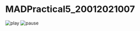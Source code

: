 # MADPractical5_20012021007

![play](https://user-images.githubusercontent.com/110403688/192157855-440eb3d5-6e72-45a2-923f-67bfc5a8d680.jpg)
![pause](https://user-images.githubusercontent.com/110403688/192157867-03e6beef-71f3-41e2-8822-7ccaf3dfdf67.jpg)
